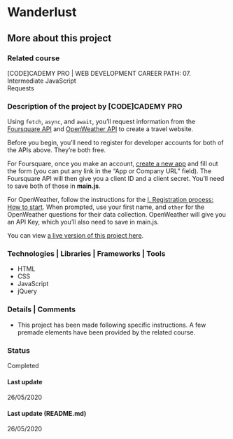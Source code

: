 # Wanderlust

## More about this project

### Related course
[CODE]CADEMY PRO | WEB DEVELOPMENT CAREER PATH: 07. Intermediate JavaScript  
Requests

### Description of the project by [CODE]CADEMY PRO
Using `fetch`, `async`, and `await`, you’ll request information from the [Foursquare API](https://developer.foursquare.com/) and [OpenWeather API](https://openweathermap.org/current) to create a travel website.  

Before you begin, you’ll need to register for developer accounts for both of the APIs above. They’re both free.  

For Foursquare, once you make an account, [create a new app](https://foursquare.com/developers/register) and fill out the form (you can put any link in the “App or Company URL” field). The Foursquare API will then give you a client ID and a client secret. You’ll need to save both of those in **main.js**.  

For OpenWeather, follow the instructions for the [I. Registration process: How to start](https://openweathermap.org/guide/#how). When prompted, use your first name, and `other` for the OpenWeather questions for their data collection. OpenWeather will give you an API Key, which you’ll also need to save in main.js.  

You can view [a live version of this project here](https://s3.amazonaws.com/codecademy-content/courses/intermediate-javascript-requests/wanderlust/wanderlust-v3/index.html).

### Technologies | Libraries | Frameworks | Tools  
- HTML  
- CSS  
- JavaScript  
- jQuery

### Details | Comments
- This project has been made following specific instructions. A few premade elements have been provided by the related course.

### Status
Completed 

#### Last update
26/05/2020

#### Last update (README.md)
26/05/2020
